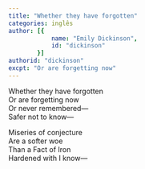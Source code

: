 ```yaml
---
title: "Whether they have forgotten"
categories: inglês
author: [{
			name: "Emily Dickinson",
			id: "dickinson"
		}]
authorid: "dickinson"
excpt: "Or are forgetting now"
---
```



Whether they have forgotten \
Or are forgetting now \
Or never remembered— \
Safer not to know—

Miseries of conjecture \
Are a softer woe \
Than a Fact of Iron \
Hardened with I know—